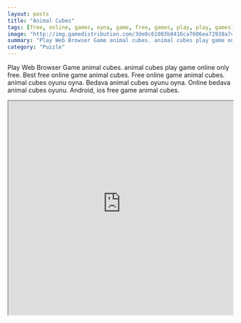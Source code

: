 ```yaml
---
layout: posts
title: "Animal Cubes"
tags: [free, online, games, oyna, game, free, games, play, play, games]
image: "http://img.gamedistribution.com/3de8c61003b8416ca7606ea72938a7c2.jpg"
summary: "Play Web Browser Game animal cubes. animal cubes play game online only free. Best free online game animal cubes. Free online game animal cubes. animal cubes oyunu oyna. Bedava animal cubes oyunu oyna. Online bedava animal cubes oyunu. Android, ios free game animal cubes."
category: "Puzzle"
---
```


Play Web Browser Game animal cubes. animal cubes play game online only free. Best free online game animal cubes. Free online game animal cubes. animal cubes oyunu oyna. Bedava animal cubes oyunu oyna. Online bedava animal cubes oyunu. Android, ios free game animal cubes.

<iframe width="100%" height="480px;" src="http://flash.gamedistribution.com?game=3de8c61003b8416ca7606ea72938a7c2"></iframe>